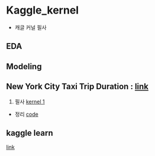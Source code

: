 # Kaggle_kernel
- 캐글 커널 필사

## EDA

## Modeling



## New York City Taxi Trip Duration : [link](https://www.kaggle.com/c/nyc-taxi-trip-duration/data)
1. 필사 [kernel 1](https://www.kaggle.com/gaborfodor/from-eda-to-the-top-lb-0-367)
- 정리 [code](https://github.com/miniii222/Kaggle_kernel/blob/master/New%20York%20City%20Taxi%20Trip%20Duration/kernel_study1.ipynb)


## kaggle learn
[link](https://www.kaggle.com/learn/overview)
